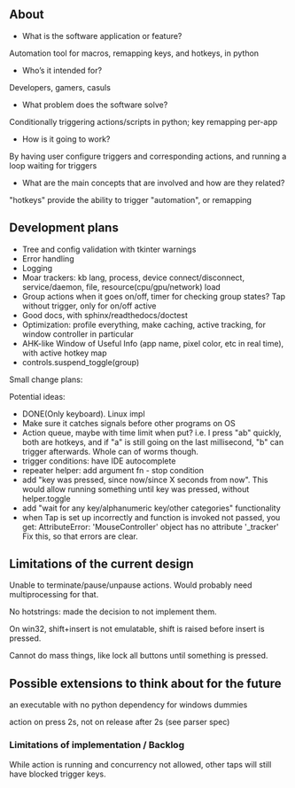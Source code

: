 ## About

- What is the software application or feature?

Automation tool for macros, remapping keys, and hotkeys, in python

- Who’s it intended for?

Developers, gamers, casuls

- What problem does the software solve?

Conditionally triggering actions/scripts in python; key remapping per-app

- How is it going to work?

By having user configure triggers and corresponding actions, and running a loop waiting for triggers

- What are the main concepts that are involved and how are they related?

"hotkeys" provide the ability to trigger "automation", or remapping

## Development plans

- Tree and config validation with tkinter warnings
- Error handling
- Logging
- Moar trackers: kb lang, process, device connect/disconnect, service/daemon, file, resource(cpu/gpu/network) load
- Group actions when it goes on/off, timer for checking group states? Tap without trigger, only for on/off active
- Good docs, with sphinx/readthedocs/doctest
- Optimization: profile everything, make caching, active tracking, for window controller in particular
- AHK-like Window of Useful Info (app name, pixel color, etc in real time), with active hotkey map
- controls.suspend_toggle(group)


Small change plans:


Potential ideas:

- DONE(Only keyboard). Linux impl
- Make sure it catches signals before other programs on OS
- Action queue, maybe with time limit when put? i.e. I press "ab" quickly, both are hotkeys, and if "a" is still going
on the last millisecond, "b" can trigger afterwards. Whole can of worms though.
- trigger conditions: have IDE autocomplete
- repeater helper: add argument fn - stop condition
- add "key was pressed, since now/since X seconds from now". This would allow running something until key was pressed, without helper.toggle
- add "wait for any key/alphanumeric key/other categories" functionality
- when Tap is set up incorrectly and function is invoked not passed, you get:
AttributeError: 'MouseController' object has no attribute '_tracker'
Fix this, so that errors are clear.

## Limitations of the current design

Unable to terminate/pause/unpause actions.
Would probably need multiprocessing for that.

No hotstrings: made the decision to not implement them.

On win32, shift+insert is not emulatable, shift is raised before insert is pressed.

Cannot do mass things, like lock all buttons until something is pressed.


## Possible extensions to think about for the future

an executable with no python dependency for windows dummies

action on press 2s, not on release after 2s (see parser spec)


### Limitations of implementation / Backlog

While action is running and concurrency not allowed, other taps will still have blocked trigger keys.
